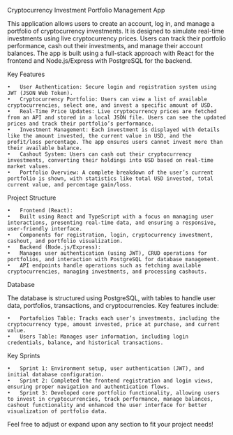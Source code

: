 Cryptocurrency Investment Portfolio Management App

This application allows users to create an account, log in, and manage a portfolio of cryptocurrency investments. It is designed to simulate real-time investments using live cryptocurrency prices. Users can track their portfolio performance, cash out their investments, and manage their account balances. The app is built using a full-stack approach with React for the frontend and Node.js/Express with PostgreSQL for the backend.

Key Features

	•	User Authentication: Secure login and registration system using JWT (JSON Web Token).
	•	Cryptocurrency Portfolio: Users can view a list of available cryptocurrencies, select one, and invest a specific amount of USD.
	•	Real-Time Price Updates: Live cryptocurrency prices are fetched from an API and stored in a local JSON file. Users can see the updated prices and track their portfolio’s performance.
	•	Investment Management: Each investment is displayed with details like the amount invested, the current value in USD, and the profit/loss percentage. The app ensures users cannot invest more than their available balance.
	•	Cashout System: Users can cash out their cryptocurrency investments, converting their holdings into USD based on real-time market values.
	•	Portfolio Overview: A complete breakdown of the user’s current portfolio is shown, with statistics like total USD invested, total current value, and percentage gain/loss.

Project Structure

	•	Frontend (React):
	•	Built using React and TypeScript with a focus on managing user interactions, presenting real-time data, and ensuring a responsive, user-friendly interface.
	•	Components for registration, login, cryptocurrency investment, cashout, and portfolio visualization.
	•	Backend (Node.js/Express):
	•	Manages user authentication (using JWT), CRUD operations for portfolios, and interaction with PostgreSQL for database management.
	•	API endpoints handle operations such as fetching available cryptocurrencies, managing investments, and processing cashouts.

Database

The database is structured using PostgreSQL, with tables to handle user data, portfolios, transactions, and cryptocurrencies. Key features include:

	•	Portafolios Table: Tracks each user’s investments, including the cryptocurrency type, amount invested, price at purchase, and current value.
	•	Users Table: Manages user information, including login credentials, balance, and historical transactions.

Key Sprints

	•	Sprint 1: Environment setup, user authentication (JWT), and initial database configuration.
	•	Sprint 2: Completed the frontend registration and login views, ensuring proper navigation and authentication flows.
	•	Sprint 3: Developed core portfolio functionality, allowing users to invest in cryptocurrencies, track performance, manage balances, cashout functionality and enhanced the user interface for better visualization of portfolio data.

Feel free to adjust or expand upon any section to fit your project needs!
